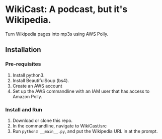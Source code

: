 # WikiCast: A podcast, but it's Wikipedia.
Turn Wikipedia pages into mp3s using AWS Polly. 

## Installation

### Pre-requisites

 1. Install python3.
 2. Install BeautifulSoup (bs4).
 2. Create an AWS account
 3. Set up the AWS commandline with an IAM user that has access to Amazon Polly.

### Install and Run

 1. Download or clone this repo.
 2. In the commandline, navigate to WikiCast/src
 3. Run `python3 __main__.py`, and put the Wikipedia URL in at the prompt.
